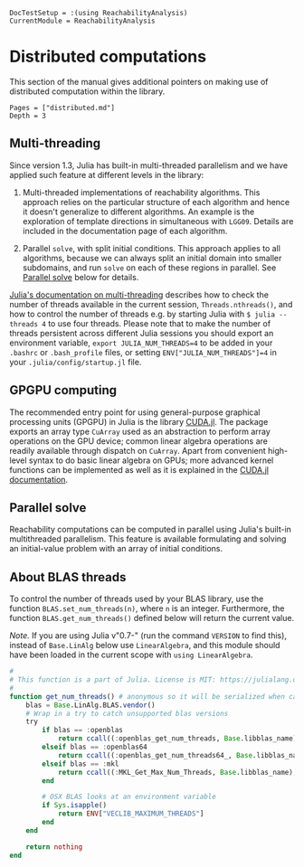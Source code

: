 ```@meta
DocTestSetup = :(using ReachabilityAnalysis)
CurrentModule = ReachabilityAnalysis
```

# Distributed computations

This section of the manual gives additional pointers on making use of distributed computation
within the library.

```@contents
Pages = ["distributed.md"]
Depth = 3
```

## Multi-threading

Since version 1.3, Julia has built-in multi-threaded parallelism and we have
applied such feature at different levels in the library:

1. Multi-threaded implementations of reachability algorithms. This approach
   relies on the particular structure of each algorithm and hence it doesn't
   generalize to different algorithms. An example is the exploration
   of template directions in simultaneous with `LGG09`. Details are included in the
   documentation page of each algorithm.

2. Parallel `solve`, with split initial conditions. This approach applies to all
   algorithms, because we can always split an initial domain into smaller subdomains,
   and run `solve` on each of these regions in parallel. See [Parallel solve](@ref) below
   for details.

[Julia's documentation on multi-threading](https://docs.julialang.org/en/v1/manual/multi-threading/)
describes how to check the number of threads available in the current session, `Threads.nthreads()`,
and how to control the number of threads e.g. by starting Julia with `$ julia --threads 4` to
use four threads. Please note that to make the number of threads persistent across different
Julia sessions you should export an environment variable, `export JULIA_NUM_THREADS=4` to be
added in your `.bashrc` or `.bash_profile` files, or setting `ENV["JULIA_NUM_THREADS"]=4`
in your `.julia/config/startup.jl` file.

## GPGPU computing

The recommended entry point for using general-purpose graphical processing units (GPGPU)
in Julia is the library [CUDA.jl](https://github.com/JuliaGPU/CUDA.jl).
The package exports an array type `CuArray` used as an abstraction to perform array
operations on the GPU device; common linear algebra operations are readily available
through dispatch on `CuArray`. Apart from convenient high-level syntax to do
basic linear algebra on GPUs; more advanced kernel functions can be implemented as well
as it is explained in the [CUDA.jl documentation](https://juliagpu.gitlab.io/CUDA.jl/).

## Parallel solve

Reachability computations can be computed in parallel using Julia's built-in
multithreaded parallelism. This feature is available formulating and solving
an initial-value problem with an array of initial conditions.

## About BLAS threads

To control the number of threads used by your BLAS library, use the function
`BLAS.set_num_threads(n)`, where `n` is an integer. Furthermore,
the function `BLAS.get_num_threads()` defined below will return the current value.

*Note.* If you are using Julia v"0.7-" (run the command `VERSION` to find this),
instead of `Base.LinAlg` below use `LinearAlgebra`, and this module should have
been loaded in the current scope with `using LinearAlgebra`.

```julia
#
# This function is a part of Julia. License is MIT: https://julialang.org/license
#
function get_num_threads() # anonymous so it will be serialized when called
    blas = Base.LinAlg.BLAS.vendor()
    # Wrap in a try to catch unsupported blas versions
    try
        if blas == :openblas
            return ccall((:openblas_get_num_threads, Base.libblas_name), Cint, ())
        elseif blas == :openblas64
            return ccall((:openblas_get_num_threads64_, Base.libblas_name), Cint, ())
        elseif blas == :mkl
            return ccall((:MKL_Get_Max_Num_Threads, Base.libblas_name), Cint, ())
        end

        # OSX BLAS looks at an environment variable
        if Sys.isapple()
            return ENV["VECLIB_MAXIMUM_THREADS"]
        end
    end

    return nothing
end
```
